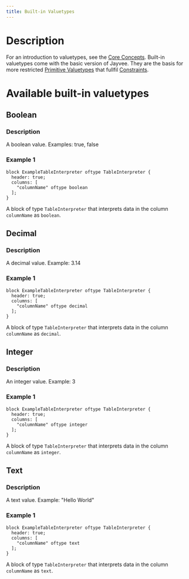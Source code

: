 ```yaml
---
title: Built-in Valuetypes
---
```


<!-- Do NOT change this document as it is auto-generated from the language server -->

# Description

For an introduction to valuetypes, see the [Core Concepts](../core-concepts).
Built-in valuetypes come with the basic version of Jayvee.
They are the basis for more restricted [Primitive Valuetypes](./primitive-valuetypes)
that fullfil [Constraints](./primitive-valuetypes#constraints).

# Available built-in valuetypes

## Boolean

### Description

A boolean value.
Examples: true, false

### Example 1

```jayvee
block ExampleTableInterpreter oftype TableInterpreter {
  header: true;
  columns: [
    "columnName" oftype boolean
  ];
}
```

A block of type `TableInterpreter` that
              interprets data in the column `columnName` as `boolean`.

## Decimal

### Description

A decimal value.
Example: 3.14

### Example 1

```jayvee
block ExampleTableInterpreter oftype TableInterpreter {
  header: true;
  columns: [
    "columnName" oftype decimal
  ];
}
```

A block of type `TableInterpreter` that
              interprets data in the column `columnName` as `decimal`.

## Integer

### Description

An integer value.
Example: 3

### Example 1

```jayvee
block ExampleTableInterpreter oftype TableInterpreter {
  header: true;
  columns: [
    "columnName" oftype integer
  ];
}
```

A block of type `TableInterpreter` that
              interprets data in the column `columnName` as `integer`.

## Text

### Description

A text value. 
Example: "Hello World"

### Example 1

```jayvee
block ExampleTableInterpreter oftype TableInterpreter {
  header: true;
  columns: [
    "columnName" oftype text
  ];
}
```

A block of type `TableInterpreter` that
              interprets data in the column `columnName` as `text`.
